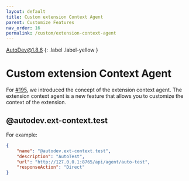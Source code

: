 ```yaml
---
layout: default
title: Custom extension Context Agent
parent: Customize Features
nav_order: 16
permalink: /custom/extension-context-agent
---
```


AutoDev@1.8.6
{: .label .label-yellow }

# Custom extension Context Agent

For [#195](https://github.com/unit-mesh/auto-dev/issues/195), we introduced the concept of the extension context agent. 
The extension context agent is a new feature that allows you to customize the context of the extension.

## @autodev.ext-context.test

For example:

```json
{
    "name": "@autodev.ext-context.test",
    "description": "AutoTest",
    "url": "http://127.0.0.1:8765/api/agent/auto-test",
    "responseAction": "Direct"
}
```
